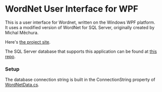# WordNet User Interface for WPF

This is a user interface for Wordnet, written on the Windows WPF platform.  It uses a modified version of WordNet for SQL Server, originally created by Michal Měchura.

Here's [the project site](https://gregwickham.github.io/WordNet_GUI/).

The SQL Server database that supports this application can be found at [this repo](https://github.com/GregWickham/wordnet-mssql).

### Setup

The database connection string is built in the ConnectionString property of [WordNetData.cs](https://github.com/GregWickham/WordNet_GUI/blob/master/WordNetLINQ/WordNetData.cs).
